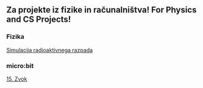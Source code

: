 ## Za projekte iz fizike in računalništva! For Physics and CS Projects!

### Fizika
[Simulacija radioaktivnega razpada](https://github.com/lidbab/simradrazpad)

### micro:bit
[15. Zvok](https://github.com/lidbab/zvok15)
